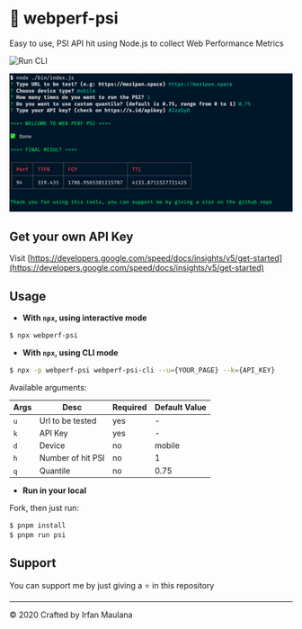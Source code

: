 # 🚀 webperf-psi

Easy to use, PSI API hit using Node.js to collect Web Performance Metrics

![Run CLI](https://github.com/mazipan/webperf-psi/workflows/Run%20CLI/badge.svg?branch=master)

![Usage example](screenshoot.png)

## Get your own API Key

Visit [https://developers.google.com/speed/docs/insights/v5/get-started](https://developers.google.com/speed/docs/insights/v5/get-started)

## Usage

- **With `npx`, using interactive mode**

```bash
$ npx webperf-psi
```

- **With `npx`, using CLI mode**

```bash
$ npx -p webperf-psi webperf-psi-cli --u={YOUR_PAGE} --k={API_KEY}
```

Available arguments:

| Args  | Desc 						   | Required  | Default Value  |
|-------|--------------------|-----------|----------------|
| `u`   | Url to be tested   |  yes 		 | -  						|
| `k`   | API Key  					 |  yes 		 | -  						|
| `d`   | Device  					 |  no 		 	 | mobile  				|
| `h`   | Number of hit PSI  |  no 			 | 1  						|
| `q`   | Quantile  				 |  no 			 | 0.75  					|

- **Run in your local**

Fork, then just run:

```bash
$ pnpm install
$ pnpm run psi
```

## Support

You can support me by just giving a ⭐ in this repository

---

© 2020 Crafted by Irfan Maulana
